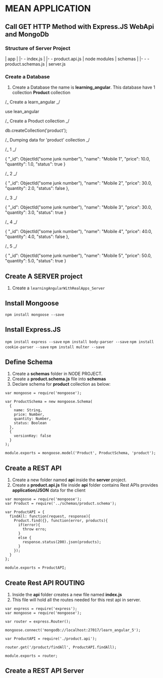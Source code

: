 # MEAN APPLICATION

## Call GET HTTP Method with Express.JS WebApi and MongoDb

### Structure of Server Project

|
app
| |- - index.js
| |- - product.api.js
|
node modules
|
schemas
| |- - - product.schemas.js
|
server.js

### Create a Database

1.  Create a Database the name is **learning_angular**.
    This database have 1 collection **Product** collection

/_ Create a learn_angular _/

use lean_angular

/_ Create a Product collection _/

db.createCollection('product');

/_ Dumping data for 'product' collection _/

/_ 1 _/

{
"\_id": ObjectId("some junk number"),
"name": "Mobile 1",
"price": 10.0,
"quantity": 1.0,
"status": true
}

/_ 2 _/

{
"\_id": ObjectId("some junk number"),
"name": "Mobile 2",
"price": 30.0,
"quantity": 2.0,
"status": false
},

/_ 3 _/

{
"\_id": ObjectId("some junk number"),
"name": "Mobile 3",
"price": 30.0,
"quantity": 3.0,
"status": true
}

/_ 4 _/

{
"\_id": ObjectId("some junk number"),
"name": "Mobile 4",
"price": 40.0,
"quantity": 4.0,
"status": false
},

/_ 5 _/

{
"\_id": ObjectId("some junk number"),
"name": "Mobile 5",
"price": 50.0,
"quantity": 5.0,
"status": true
}

## Create A SERVER project

1.  Create a `learningAngularWithRealApps_Server`

## Install Mongoose

`npm install mongoose --save`

## Install Express.JS

`npm install express --save`
`npm install body-parser --save`
`npm install cookie-parser --save`
`npm install multer --save`

## Define Schema

1.  Create a **schemas** folder in NODE PROJECT.
2.  Create a **product.schema.js** file into **schemas**
3.  Declare schema for **product** collection as below:

```
var mongoose = require('mongoose');

var ProductSchema = new mongoose.Schema(
  {
    name: String,
    price: Number,
    quantity: Number,
    status: Boolean
  },
  {
    versionKey: false
  }
);

module.exports = mongoose.model('Product', ProductSchema, 'product');
```

## Create a REST API

1. Create a new folder named **api** inside the **server** project.
2. Create a **product.api.js** file inside **api** folder contains Rest APIs provides **application/JSON** data for the client

```
var mongoose = require('mongoose');
var Product = require('../schemas/product.schema');

var ProductAPI = {
  findAll: function(request, response){
    Product.find({}, function(error, products){
      if(error){
        throw erro;
      }
      else {
        response.status(200).json(products);
      }
    });
  }
};

module.exports = ProductAPI;
```

## Create Rest API ROUTING

1.  Inside the **api** folder creates a new file named **index.js**
2.  This file will hold all the routes needed for this rest api in server.

```
var express = require('express');
var mongoose = require('mongoose');

var router = express.Router();

mongoose.connect('mongodb://localhost:27017/learn_angular_5');

var ProductAPI = require('./product.api');

router.get('/product/findAll', ProductAPI.findAll);

module.exports = router;
```

## Create a REST API Server


